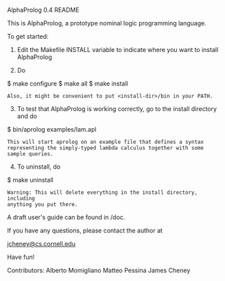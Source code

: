 AlphaProlog 0.4 README

This is AlphaProlog, a prototype nominal logic programming language.

To get started:

1.  Edit the Makefile INSTALL variable to indicate where you want to 
    install AlphaProlog

2.  Do

$ make configure
$ make all
$ make install

    Also, it might be convenient to put <install-dir>/bin in your PATH.

3.  To test that AlphaProlog is working correctly, go to the install 
    directory and do 

$ bin/aprolog examples/lam.apl

    This will start aprolog on an example file that defines a syntax 
    representing the simply-typed lambda calculus together with some 
    sample queries.    


4.  To uninstall, do 

$ make uninstall

    Warning: This will delete everything in the install directory, including 
    anything you put there.

A draft user's guide can be found in <install dir>/doc.

If you have any questions, please contact the author at

jcheney@cs.cornell.edu

Have fun!

Contributors:
Alberto Momigliano
Matteo Pessina
James Cheney
